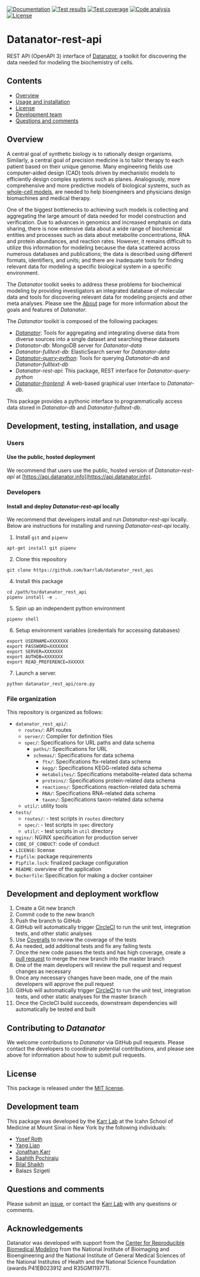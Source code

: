 [![Documentation](https://readthedocs.org/projects/datanator-rest-api/badge/?version=latest)](https://docs.karrlab.org/datanator_rest_api)
[![Test results](https://circleci.com/gh/KarrLab/datanator_rest_api.svg?style=shield)](https://circleci.com/gh/KarrLab/datanator_rest_api)
[![Test coverage](https://coveralls.io/repos/github/KarrLab/datanator_rest_api/badge.svg)](https://coveralls.io/github/KarrLab/datanator_rest_api)
[![Code analysis](https://api.codeclimate.com/v1/badges/10bcdc95a7a940c729be/maintainability)](https://codeclimate.com/github/KarrLab/datanator_rest_api)
[![License](https://img.shields.io/badge/License-MIT-green.svg)](LICENSE)

# Datanator-rest-api
REST API (OpenAPI 3) interface of [Datanator](https://datanator.info), a toolkit for discovering the data needed for modeling the biochemistry of cells.

## Contents
* [Overview](#overview)
* [Usage and installation](#usage-and-installation)
* [License](#license)
* [Development team](#development-team)
* [Questions and comments](#questions-and-comments)

## Overview
A central goal of synthetic biology is to rationally design organisms. Similarly, a central goal of precision medicine is to tailor therapy to each patient based on their unique genome. Many engineering fields use computer-aided design (CAD) tools driven by mechanistic models to efficiently design complex systems such as planes. Analogously, more comprehensive and more predictive models of biological systems, such as [whole-cell models](https://www.wholecell.org), are needed to help bioengineers and physicians design biomachines and medical therapy.

One of the biggest bottlenecks to achieving such models is collecting and aggregating the large amount of data needed for model construction and verification. Due to advances in genomics and increased emphasis on data sharing, there is now extensive data about a wide range of biochemical entities and processes such as data about metabolite concentrations, RNA and protein abundances, and reaction rates. However, it remains difficult to utilize this information for modeling because the data scattered across numerous databases and publications; the data is described using different formats, identifiers, and units; and there are inadequate tools for finding relevant data for modeling a specific biological system in a specific environment.

The *Datanator* toolkit seeks to address these problems for biochemical modeling by providing investigators an integrated database of molecular data and tools for discovering relevant data for modeling projects and other meta analyses. Please see the [About](https://datanator.info/about) page for more information about the goals and features of *Datanator*.

The *Datanator* toolkit is composed of the following packages:
- [*Datanator*](https://github.com/KarrLab/datanator): Tools for aggregating and integrating diverse data from diverse sources into a single dataset and searching these datasets
- *Datanator-db*: MongoDB server for *Datanator-data*
- *Datanator-fulltext-db*: ElasticSearch server for *Datanator-data*
- [*Datanator-query-python*](https://github.com/KarrLab/datanator_query_python): Tools for querying *Datanator-db* and *Datanator-fulltext-db*
- *Datanator-rest-api*: This package, REST interface for *Datanator-query-python*
- [*Datanator-frontend*](https://github.com/KarrLab/datanator_frontend): A web-based graphical user interface to *Datanator-db*.

This package provides a pythonic interface to programmatically access data stored in *Datanator-db* and *Datanator-fulltext-db*.

## Development, testing, installation, and usage

### Users

#### Use the public, hosted deployment
We recommend that users use the public, hosted version of *Datanator-rest-api* at [https://api.datanator.info](https://api.datanator.info).

### Developers

#### Install and deploy *Datanator-rest-api* locally
We recommend that developers install and run *Datanator-rest-api* locally. Below are instructions for installing and running *Datanator-rest-api* locally.

1. Install `git` and `pipenv`
  ```
  apt-get install git pipenv
  ```

2. Clone this repository
  ```
  git clone https://github.com/karrlab/datanator_rest_api
  ```

4. Install this package
  ```    
  cd /path/to/datanator_rest_api
  pipenv install -e .
  ```

5. Spin up an independent python environment
  ```
  pipenv shell
  ```

6. Setup environment variables (credentials for accessing databases)
  ```
  export USERNAME=XXXXXXX
  export PASSWORD=XXXXXXX
  export SERVER=XXXXXXX
  export AUTHDB=XXXXXXX
  export READ_PREFERENCE=XXXXXX
  ```

7. Launch a server.
  ```
  python datanator_rest_api/core.py
  ```

### File organization
This repository is organized as follows:

- `datanator_rest_api/`:  
  - `routes/`: API routes
  - `server/`: Compiler for definition files
  - `spec/`: Specifications for URL paths and data schema
    - `paths/`: Specifications for URL
    - `schemas/`: Specifications for data schema
       - `ftx/`: Specifications ftx-related data schema
       - `kegg/`: Specifications KEGG-related data schema
       - `metabolites/`: Specifications metabolite-related data schema
       - `proteins/`: Specifications protein-related data schema
       - `reactions/`: Specifications reaction-related data schema
       - `RNA/`: Specifications RNA-related data schema
       - `taxon/`: Specifications taxon-related data schema
  - `util/`: utility tools
- `tests/`
  - `routes/`: - test scripts in `routes` directory
  - `spec/`: - test scripts in `spec` directory
  - `util/`: - test scripts in `util` directory
- `nginx/`: NGINX specification for production server
- `CODE_OF_CONDUCT`: code of conduct
- `LICENSE`: license
- `Pipfile`: package requirements
- `Pipfile.lock`: finalized package configuration
- `README`: overview of the application
- `Dockerfile`: Specification for making a docker container
  
## Development and deployment workflow
1. Create a Git new branch
2. Commit code to the new branch
3. Push the branch to GitHub
4. GitHub will automatically trigger [CircleCI](https://circleci.com/gh/KarrLab/datanator_rest_api) to run the unit test, integration tests, and other static analyses
5. Use [Coveralls](https://coveralls.io/github/KarrLab/datanator_rest_api) to review the coverage of the tests
6. As needed, add additional tests and fix any failing tests
7. Once the new code passes the tests and has high coverage, create a [pull request](https://github.com/KarrLab/datanator_rest_api/compare) to merge the new branch into the master branch
7. One of the main developers will review the pull request and request changes as necessary
9. Once any necessary changes have been made, one of the main developers will approve the pull request
10. GitHub will automatically trigger [CircleCI](https://circleci.com/gh/KarrLab/datanator_rest_api) to run the unit test, integration tests, and other static analyses for the master branch
11. Once the CircleCI build succeeds, downstream dependencies will automatically be tested and built

## Contributing to *Datanator*
We welcome contributions to *Datanator* via GitHub pull requests. Please contact the developers to coordinate potential contributions, and please see above for information about how to submit pull requests.

## License
This package is released under the [MIT license](LICENSE).

## Development team
This package was developed by the [Karr Lab](https://www.karrlab.org) at the Icahn School of Medicine at Mount Sinai in New York by the following individuals:

* [Yosef Roth](https://www.linkedin.com/in/yosef-roth-a80a378a)
* [Yang Lian](https://www.linkedin.com/in/zlian/)
* [Jonathan Karr](https://www.karrlab.org)
* [Saahith Pochiraju](https://www.linkedin.com/in/saahithpochiraju/)
* [Bilal Shaikh](https://www.linkedin.com/in/bilalshaikh42/)
* Balazs Szigeti

## Questions and comments
Please submit an [issue](https://github.com/KarrLab/datanator_rest_api/issues/new), or contact the [Karr Lab](info@karrlab.org) with any questions or comments.

## Acknowledgements
Datanator was developed with support from the [Center for Reproducible Biomedical Modeling](https://reproduciblebiomodels.org) from the National Institute of Bioimaging and Bioengineering and the National Institute of General Medical Sciences of the National Institutes of Health and the National Science Foundation (awards P41EB023912 and R35GM119771).
